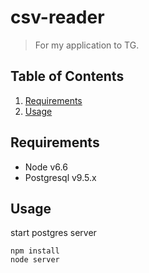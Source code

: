 # csv-reader

> For my application to TG.

## Table of Contents
1. [Requirements](#requirements)
1. [Usage](#Usage)

## Requirements

- Node v6.6
- Postgresql v9.5.x

## Usage

start postgres server

```
npm install
node server
```